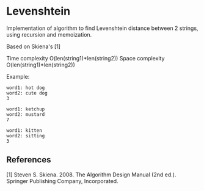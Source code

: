 # Levenshtein

Implementation of algorithm to find Levenshtein distance between 2 strings, using recursion and memoization.

Based on Skiena's [1]

Time complexity O(len(string1)*len(string2))
Space complexity O(len(string1)*len(string2))

Example:

```
word1: hot dog
word2: cute dog
3

word1: ketchup
word2: mustard
7

word1: kitten
word2: sitting
3
```

## References

[1] Steven S. Skiena. 2008. The Algorithm Design Manual (2nd ed.). Springer Publishing Company, Incorporated.
